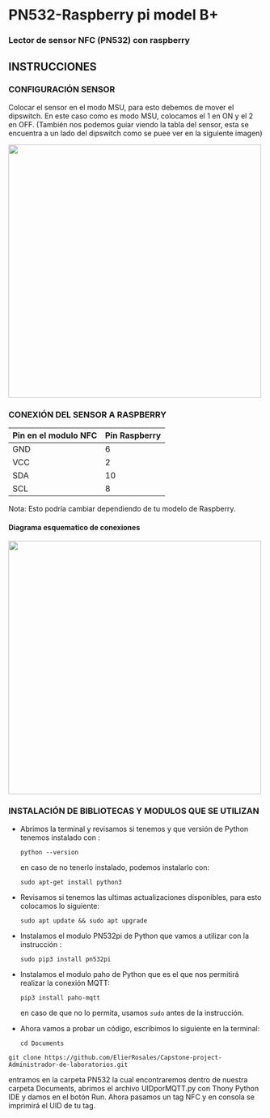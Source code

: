 # PN532-Raspberry pi model B+
### Lector de sensor NFC (PN532) con raspberry
## INSTRUCCIONES 
### CONFIGURACIÓN SENSOR
Colocar el sensor en el modo MSU, para esto debemos de mover el dipswitch. En este caso como es modo MSU, colocamos el 1 en ON y el 2 en OFF. (También nos podemos guiar viendo la tabla del sensor, esta se encuentra a un lado del dipswitch como se puee ver en la siguiente imagen) 

<img src = "https://github.com/ElierRosales/Capstone-project-Administrador-de-laboratorios/blob/1591fc57af5bbe840283c8702dcfac98775471e2/PN532/Imagenes%20PN532/DIP-SWITCH-I_PN532.jpg" width="500">

### CONEXIÓN DEL SENSOR A RASPBERRY

| Pin en el modulo NFC | Pin Raspberry |
| -- | -- |
| GND | 6 |
| VCC | 2 |
| SDA | 10 |
| SCL | 8 |

Nota: Esto podría cambiar dependiendo de tu modelo de Raspberry.

#### Diagrama esquematico de conexiones 

<img src = "https://github.com/ElierRosales/Capstone-project-Administrador-de-laboratorios/blob/7dad47193bc19ab89996144e0be6fb12bbd2f054/PN532/Imagenes%20PN532/PN532-PI.png" width="500">

### INSTALACIÓN DE BIBLIOTECAS Y MODULOS QUE SE UTILIZAN
* Abrimos la terminal y revisamos si tenemos y que versión de Python tenemos instalado con :

  `python --version`

   en caso de no tenerlo instalado, podemos instalarlo con:
 
  `sudo apt-get install python3`

* Revisamos si tenemos las ultimas actualizaciones disponibles, para esto colocamos lo siguiente:

  `sudo apt update && sudo apt upgrade`

* Instalamos el modulo PN532pi de Python que vamos a utilizar con la instrucción :

  `sudo pip3 install pn532pi`

* Instalamos el modulo paho de Python que es el que nos permitirá realizar la conexión MQTT:

  `pip3 install paho-mqtt` 
      
  en caso de que no lo permita, usamos `sudo` antes de la instrucción.
  
* Ahora vamos a probar un código, escribimos lo siguiente en la terminal:

   `cd Documents` 

 `git clone https://github.com/ElierRosales/Capstone-project-Administrador-de-laboratorios.git`
 
  entramos en la carpeta PN532 la cual encontraremos dentro de nuestra carpeta Documents, abrimos el archivo UIDporMQTT.py
  con Thony Python IDE y damos en el botón Run.
  Ahora pasamos un tag NFC y en consola se imprimirá el UID de tu tag.
 







